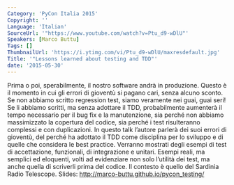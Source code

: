 ```yaml
---
Category: 'PyCon Italia 2015'
Copyright: ''
Language: 'Italian'
SourceUrl: '"https://www.youtube.com/watch?v=Ptu_d9-wDlU"'
Speakers: [Marco Buttu]
Tags: []
ThumbnailUrl: 'https://i.ytimg.com/vi/Ptu_d9-wDlU/maxresdefault.jpg'
Title: '"Lessons learned about testing and TDD"'
date: '2015-05-30'
---
```

Prima o poi, sperabilmente, il nostro software andrà in produzione. Questo è il momento in cui gli errori di gioventù si pagano cari, senza alcuno sconto. Se non abbiamo scritto regression test, siamo veramente nei guai, guai seri! Se li abbiamo scritti, ma senza adottare il TDD, probabilmente aumenterà il tempo necessario per il bug fix e la manutenzione, sia perché non abbiamo massimizzato la copertura del codice, sia perché i test risulteranno complessi e con duplicazioni.
In questo talk l’autore parlerà dei suoi errori di gioventù, del perché ha adottato il TDD come disciplina per lo sviluppo e di quelle che considera le best practice. Verranno mostrati degli esempi di test di accettazione, funzionali, di integrazione e unitari. Esempi reali, ma semplici ed eloquenti, volti ad evidenziare non solo l’utilità dei test, ma anche quella di scriverli prima del codice. Il contesto è quello del Sardinia Radio Telescope.
Slides: http://marco-buttu.github.io/pycon_testing/
